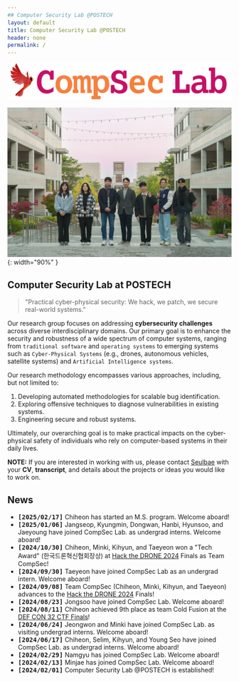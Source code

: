 ```yaml
---
## Computer Security Lab @POSTECH
layout: default
title: Computer Security Lab @POSTECH
header: none
permalink: /
---
```


![CompSec Logo](/assets/logo/compsec-main.png)

![Group Photo](/assets/gallery/20241121-01.jpg){: width="90%" }

## Computer Security Lab at POSTECH

> "Practical cyber-physical security:
> We hack, we patch, we secure real-world systems."

Our research group focuses on addressing **cybersecurity challenges**
across diverse interdisciplinary domains.
Our primary goal is to enhance the security and robustness
of a wide spectrum of computer systems,
ranging from `traditional software` and `operating systems`
to emerging systems such as
`Cyber-Physical Systems` (e.g., drones, autonomous vehicles, satellite systems)
and `Artificial Intelligence systems`.

Our research methodology encompasses various approaches,
including, but not limited to:
1. Developing automated methodologies for scalable bug identification.
2. Exploring offensive techniques to diagnose vulnerabilities in
existing systems.
3. Engineering secure and robust systems.

Ultimately, our overarching goal is to make practical impacts on
the cyber-physical safety of individuals who rely on computer-based systems
in their daily lives.

**NOTE:** If you are interested in working with us,
      please contact [Seulbae](mailto:seulbae@postech.ac.kr)
      with your **CV**, **transcript**, and details about the projects or ideas
      you would like to work on.

## News

- **<tt>[2025/02/17]</tt>** Chiheon has started an M.S. program. Welcome aboard!
- **<tt>[2025/01/06]</tt>** Jangseop, Kyungmin, Dongwan, Hanbi, Hyunsoo, and Jaeyoung have joined CompSec Lab. as undergrad interns. Welcome aboard!
- **<tt>[2024/10/30]</tt>** Chiheon, Minki, Kihyun, and Taeyeon won a "Tech Award"
    (한국드론혁신협회장상) at <a href="http://www.hackthedrone.org/index.php">Hack the DRONE 2024</a> Finals as Team CompSec!
- **<tt>[2024/09/30]</tt>** Taeyeon have joined CompSec Lab as an undergrad intern. Welcome aboard!
- **<tt>[2024/09/08]</tt>** Team CompSec (Chiheon, Minki, Kihyun, and Taeyeon)
    advances to the <a href="http://www.hackthedrone.org/index.php">Hack the DRONE 2024</a> Finals!
- **<tt>[2024/08/23]</tt>** Jongsoo have joined CompSec Lab. Welcome aboard!
- **<tt>[2024/08/11]</tt>** Chiheon achieved 9th place as team Cold Fusion at the
    <a href="https://defcon.org/html/defcon-32/dc-32-index.html">DEF CON 32 CTF Finals</a>!
- **<tt>[2024/06/24]</tt>** Jeongwon and Minki have joined CompSec Lab. as visiting undergrad interns. Welcome aboard!
- **<tt>[2024/06/17]</tt>** Chiheon, Selim, Kihyun, and Young Seo have joined CompSec Lab. as undergrad interns. Welcome aboard!
- **<tt>[2024/02/29]</tt>** Namgyu has joined CompSec Lab. Welcome aboard!
- **<tt>[2024/02/13]</tt>** Minjae has joined CompSec Lab. Welcome aboard!
- **<tt>[2024/02/01]</tt>** Computer Security Lab @POSTECH is established!

<!-- - [Installation]({{ '/docs/installation/' | relative_url }}) -->
<!-- - [Configuration]({{ '/docs/configuration/' | relative_url }}) -->
<!-- - [Markdown]({{ '/docs/markdown/' | relative_url }}) -->
